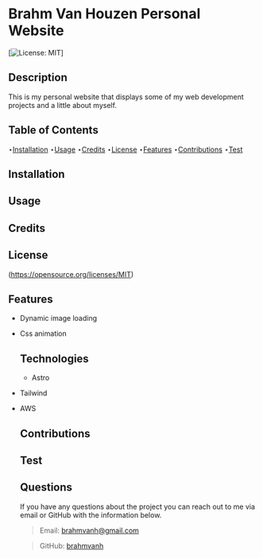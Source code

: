 # Brahm Van Houzen Personal Website
  
  [![License: MIT](https://img.shields.io/badge/License-MIT-yellow.svg)]

  
  ## Description 
  
  This is my personal website that displays some of my web development projects and a little about myself.
  
  ## Table of Contents

  ⋆[Installation](#Installation)
  ⋆[Usage](#Usage)
  ⋆[Credits](#Credits)
  ⋆[License](#License)
  ⋆[Features](#Features)
  ⋆[Contributions](#Contributions)
  ⋆[Test](#Contributions)

  ## Installation 

  

  ## Usage

  

  ## Credits 

  

  ## License

  (https://opensource.org/licenses/MIT)  

  ## Features

  - Dynamic image loading
- Css animation

  ## Technologies

  - Astro
- Tailwind
- AWS

  ## Contributions

  

  ## Test

  

  ## Questions

  If you have any questions about the project you can reach out to me via email or GitHub with the information below. 

  >Email: brahmvanh@gmail.com

  >GitHub: [brahmvanh](https://github.com/brahmvanh)
  